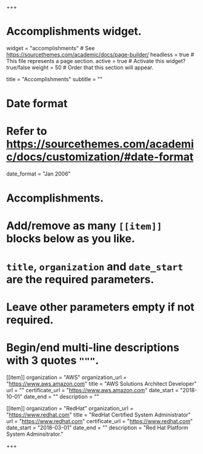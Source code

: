 +++
# Accomplishments widget.
widget = "accomplishments"  # See https://sourcethemes.com/academic/docs/page-builder/
headless = true  # This file represents a page section.
active = true  # Activate this widget? true/false
weight = 50  # Order that this section will appear.

title = "Accomplish&shy;ments"
subtitle = ""

# Date format
#   Refer to https://sourcethemes.com/academic/docs/customization/#date-format
date_format = "Jan 2006"

# Accomplishments.
#   Add/remove as many `[[item]]` blocks below as you like.
#   `title`, `organization` and `date_start` are the required parameters.
#   Leave other parameters empty if not required.
#   Begin/end multi-line descriptions with 3 quotes `"""`.

[[item]]
  organization = "AWS"
  organization_url = "https://www.aws.amazon.com"
  title = "AWS Solutions Architect Developer"
  url = ""
  certificate_url = "https://www.aws.amazon.com"
  date_start = "2018-10-01"
  date_end = ""
  description = ""

[[item]]
  organization = "RedHat"
  organization_url = "https://www.redhat.com"
  title = "RedHat Certified System Administrator"
  url = "https://www.redhat.com"
  certificate_url = "https://www.redhat.com"
  date_start = "2018-03-01"
  date_end = ""
  description = "Red Hat Platform System Adminsitrator."

+++
